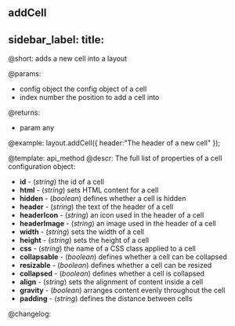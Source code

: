 addCell
---
sidebar_label: 
title: 
---          

@short: adds a new cell into a layout


@params:
- config	object		the config object of a cell
- index		number		the position to add a cell into

@returns:
- param	any


@example:
layout.addCell({
    header:"The header of a new cell"
});


@template: api_method
@descr:
The full list of properties of a cell configuration object:

- **id** - (*string*) the id of a cell
- **html** - (*string*) sets HTML content for a cell
- **hidden** - (*boolean*) defines whether a cell is hidden
- **header** - (*string*) the text of the header of a cell
- **headerIcon** - (*string*) an icon used in the header of a cell
- **headerImage** - (*string*) an image used in the header of a cell
- **width** - (*string*) sets the width of a cell
- **height** - (*string*) sets the height of a cell
- **css** - (*string*) the name of a CSS class applied to a cell
- **collapsable**  - (*boolean*) defines whether a cell can be collapsed 
- **resizable** - (*boolean*) defines whether a cell can be resized
- **collapsed** - (*boolean*) defines whether a cell is collapsed 
- **align** - (*string*) sets the alignment of content inside a cell
- **gravity** - (*boolean*) arranges content evenly throughout the cell
- **padding** - (*string*) defines the distance between cells




@changelog:


